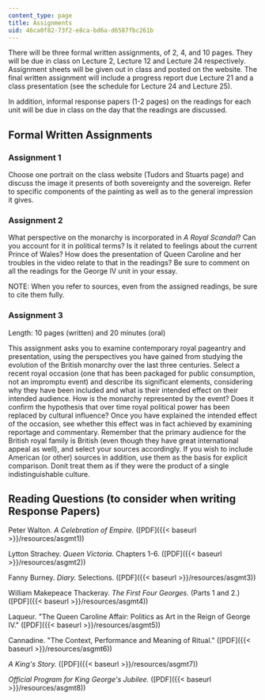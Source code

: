 ```yaml
---
content_type: page
title: Assignments
uid: 46ca0f82-73f2-e8ca-bd6a-d6587fbc261b
---
```


There will be three formal written assignments, of 2, 4, and 10 pages. They will be due in class on Lecture 2, Lecture 12 and Lecture 24 respectively. Assignment sheets will be given out in class and posted on the website. The final written assignment will include a progress report due Lecture 21 and a class presentation (see the schedule for Lecture 24 and Lecture 25).

In addition, informal response papers (1-2 pages) on the readings for each unit will be due in class on the day that the readings are discussed.

Formal Written Assignments
--------------------------

### Assignment 1

Choose one portrait on the class website (Tudors and Stuarts page) and discuss the image it presents of both sovereignty and the sovereign. Refer to specific components of the painting as well as to the general impression it gives.

### Assignment 2

What perspective on the monarchy is incorporated in _A Royal Scandal_? Can you account for it in political terms? Is it related to feelings about the current Prince of Wales? How does the presentation of Queen Caroline and her troubles in the video relate to that in the readings? Be sure to comment on all the readings for the George IV unit in your essay.

NOTE: When you refer to sources, even from the assigned readings, be sure to cite them fully.

### Assignment 3

Length: 10 pages (written) and 20 minutes (oral)

This assignment asks you to examine contemporary royal pageantry and presentation, using the perspectives you have gained from studying the evolution of the British monarchy over the last three centuries. Select a recent royal occasion (one that has been packaged for public consumption, not an impromptu event) and describe its significant elements, considering why they have been included and what is their intended effect on their intended audience. How is the monarchy represented by the event? Does it confirm the hypothesis that over time royal political power has been replaced by cultural influence? Once you have explained the intended effect of the occasion, see whether this effect was in fact achieved by examining reportage and commentary. Remember that the primary audience for the British royal family is British (even though they have great international appeal as well), and select your sources accordingly. If you wish to include American (or other) sources in addition, use them as the basis for explicit comparison. Donít treat them as if they were the product of a single indistinguishable culture.

Reading Questions (to consider when writing Response Papers)
------------------------------------------------------------

Peter Walton. _A Celebration of Empire._ ([PDF]({{< baseurl >}}/resources/asgmt1))

Lytton Strachey. _Queen Victoria._ Chapters 1-6. ([PDF]({{< baseurl >}}/resources/asgmt2))

Fanny Burney. _Diary._ Selections. ([PDF]({{< baseurl >}}/resources/asgmt3))

William Makepeace Thackeray. _The First Four Georges._ (Parts 1 and 2.) ([PDF]({{< baseurl >}}/resources/asgmt4))

Laqueur. "The Queen Caroline Affair: Politics as Art in the Reign of George IV." ([PDF]({{< baseurl >}}/resources/asgmt5))

Cannadine. "The Context, Performance and Meaning of Ritual." ([PDF]({{< baseurl >}}/resources/asgmt6))

_A King's Story._ ([PDF]({{< baseurl >}}/resources/asgmt7))

_Official Program for King George's Jubilee._ ([PDF]({{< baseurl >}}/resources/asgmt8))
